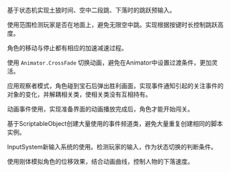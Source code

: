 

基于状态机实现土狼时间、空中二段跳、下落时的跳跃预输入。

使用范围检测玩家是否在地面上，避免无限空中跳。实现根据按键时长控制跳跃高度。

角色的移动与停止都有相应的加速减速过程。

使用 `Animator.CrossFade` 切换动画，避免在Animator中设置过渡条件，更加灵活。 

应用观察者模式，角色碰到宝石后弹出胜利画面，实现事件通知引起的关注事件的对象的变化，并解耦相关类，使相关类没有互相持有。

动画事件使用，实现准备界面的动画播放完成后，角色才能开始闯关。

基于ScriptableObject创建大量使用的事件频道类，避免大量重复创建相同的脚本实例。

InputSystem新输入系统的使用。检测玩家的输入，作为状态切换的判断条件。

使用刚体模拟角色的位移效果，结合动画曲线，控制人物的下落速度。